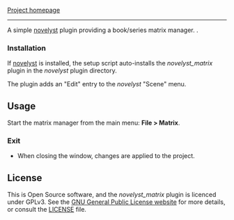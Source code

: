 [Project homepage](https://peter88213.github.io/novelyst_matrix)

--- 

A simple [novelyst](https://peter88213.github.io/novelyst/) plugin providing a book/series matrix manager. 
.

### Installation

If [novelyst](https://peter88213.github.io/novelyst/) is installed, the setup script auto-installs the *novelyst_matrix* plugin in the *novelyst* plugin directory.

The plugin adds an "Edit" entry to the *novelyst* "Scene" menu. 


## Usage

Start the matrix manager from the main menu: **File > Matrix**.

### Exit 

- When closing the window, changes are applied to the project.


## License

This is Open Source software, and the *novelyst_matrix* plugin is licenced under GPLv3. See the
[GNU General Public License website](https://www.gnu.org/licenses/gpl-3.0.en.html) for more
details, or consult the [LICENSE](https://github.com/peter88213/novelyst_matrix/blob/main/LICENSE) file.
